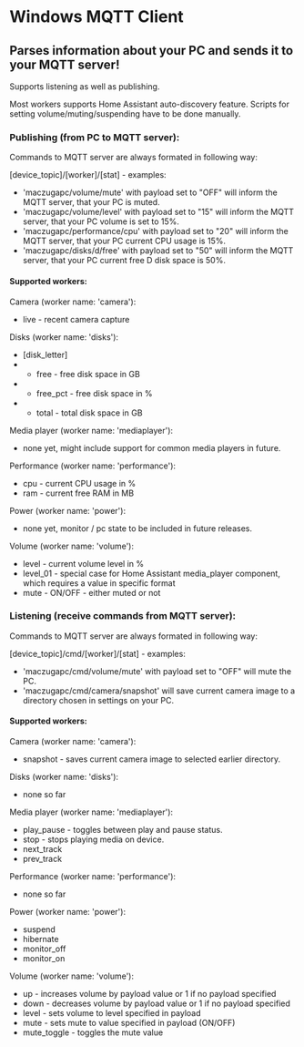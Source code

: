 # Windows MQTT Client
## Parses information about your PC and sends it to your MQTT server!
Supports listening as well as publishing.

Most workers supports Home Assistant auto-discovery feature. Scripts for setting volume/muting/suspending have to be done manually.

### Publishing (from PC to MQTT server):
Commands to MQTT server are always formated in following way:

[device_topic]/[worker]/[stat] - examples:
- 'maczugapc/volume/mute' with payload set to "OFF" will inform the MQTT server, that your PC is muted.
- 'maczugapc/volume/level' with payload set to "15" will inform the MQTT server, that your PC volume is set to 15%.
- 'maczugapc/performance/cpu' with payload set to "20" will inform the MQTT server, that your PC current CPU usage is 15%.
- 'maczugapc/disks/d/free' with payload set to "50" will inform the MQTT server, that your PC current free D disk space is 50%.

#### Supported workers:

Camera (worker name: 'camera'):
- live - recent camera capture

Disks (worker name: 'disks'):
- [disk_letter]
- - free - free disk space in GB
- - free_pct - free disk space in %
- - total - total disk space in GB

Media player (worker name: 'mediaplayer'):
- none yet, might include support for common media players in future.

Performance (worker name: 'performance'):
- cpu - current CPU usage in %
- ram - current free RAM in MB

Power (worker name: 'power'):
- none yet, monitor / pc state to be included in future releases.

Volume (worker name: 'volume'):
- level - current volume level in %
- level_01 - special case for Home Assistant media_player component, which requires a value in specific format
- mute - ON/OFF - either muted or not

### Listening (receive commands from MQTT server):
Commands to MQTT server are always formated in following way:

[device_topic]/cmd/[worker]/[stat] - examples:
- 'maczugapc/cmd/volume/mute' with payload set to "OFF" will mute the PC.
- 'maczugapc/cmd/camera/snapshot' will save current camera image to a directory chosen in settings on your PC.

#### Supported workers:

Camera (worker name: 'camera'):
- snapshot - saves current camera image to selected earlier directory.

Disks (worker name: 'disks'):
- none so far

Media player (worker name: 'mediaplayer'):
- play_pause - toggles between play and pause status.
- stop - stops playing media on device.
- next_track
- prev_track

Performance (worker name: 'performance'):
- none so far

Power (worker name: 'power'):
- suspend
- hibernate
- monitor_off
- monitor_on

Volume (worker name: 'volume'):
- up - increases volume by payload value or 1 if no payload specified
- down - decreases volume by payload value or 1 if no payload specified
- level - sets volume to level specified in payload
- mute - sets mute to value specified in payload (ON/OFF)
- mute_toggle - toggles the mute value
